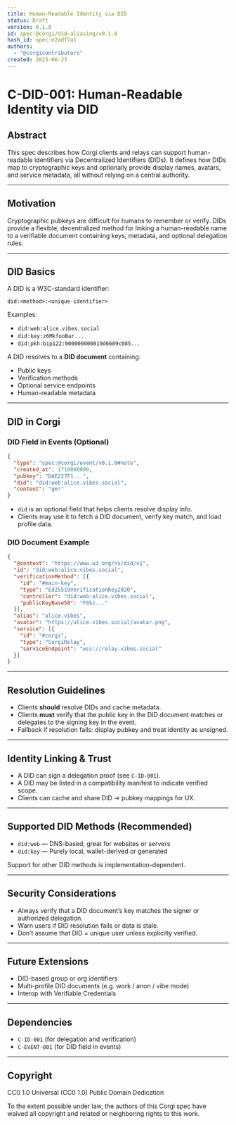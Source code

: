 ```yaml
---
title: Human-Readable Identity via DID
status: Draft
version: 0.1.0
id: spec:@corgi/did-aliasing/v0.1.0
hash_id: spec:e2adf7a1
authors:
  - "@corgicontributors"
created: 2025-06-23
---
```

# C-DID-001: Human-Readable Identity via DID

## Abstract
This spec describes how Corgi clients and relays can support human-readable identifiers via Decentralized Identifiers (DIDs). It defines how DIDs map to cryptographic keys and optionally provide display names, avatars, and service metadata, all without relying on a central authority.

---

## Motivation
Cryptographic pubkeys are difficult for humans to remember or verify. DIDs provide a flexible, decentralized method for linking a human-readable name to a verifiable document containing keys, metadata, and optional delegation rules.

---

## DID Basics
A DID is a W3C-standard identifier:
```
did:<method>:<unique-identifier>
```
Examples:
- `did:web:alice.vibes.social`
- `did:key:z6MkfooBar...`
- `did:pkh:bip122:000000000019d6689c085...`

A DID resolves to a **DID document** containing:
- Public keys
- Verification methods
- Optional service endpoints
- Human-readable metadata

---

## DID in Corgi
### DID Field in Events (Optional)
```json
{
  "type": "spec:@corgi/event/v0.1.0#note",
  "created_at": 1710000000,
  "pubkey": "DAE227F1...",
  "did": "did:web:alice.vibes.social",
  "content": "gm!"
}
```
- `did` is an optional field that helps clients resolve display info.
- Clients may use it to fetch a DID document, verify key match, and load profile data.

### DID Document Example
```json
{
  "@context": "https://www.w3.org/ns/did/v1",
  "id": "did:web:alice.vibes.social",
  "verificationMethod": [{
    "id": "#main-key",
    "type": "Ed25519VerificationKey2020",
    "controller": "did:web:alice.vibes.social",
    "publicKeyBase58": "F8kz..."
  }],
  "alias": "alice.vibes",
  "avatar": "https://alice.vibes.social/avatar.png",
  "service": [{
    "id": "#corgi",
    "type": "CorgiRelay",
    "serviceEndpoint": "wss://relay.vibes.social"
  }]
}
```

---

## Resolution Guidelines
- Clients **should** resolve DIDs and cache metadata.
- Clients **must** verify that the public key in the DID document matches or delegates to the signing key in the event.
- Fallback if resolution fails: display pubkey and treat identity as unsigned.

---

## Identity Linking & Trust
- A DID can sign a delegation proof (see `C-ID-001`).
- A DID may be listed in a compatibility manifest to indicate verified scope.
- Clients can cache and share DID → pubkey mappings for UX.

---

## Supported DID Methods (Recommended)
- `did:web` — DNS-based, great for websites or servers
- `did:key` — Purely local, wallet-derived or generated

Support for other DID methods is implementation-dependent.

---

## Security Considerations
- Always verify that a DID document’s key matches the signer or authorized delegation.
- Warn users if DID resolution fails or data is stale.
- Don’t assume that DID = unique user unless explicitly verified.

---

## Future Extensions
- DID-based group or org identifiers
- Multi-profile DID documents (e.g. work / anon / vibe mode)
- Interop with Verifiable Credentials

---

## Dependencies
- `C-ID-001` (for delegation and verification)
- `C-EVENT-001` (for DID field in events)

---

## Copyright

CC0 1.0 Universal (CC0 1.0) Public Domain Dedication

To the extent possible under law, the authors of this Corgi spec have waived all copyright and related or neighboring rights to this work.
